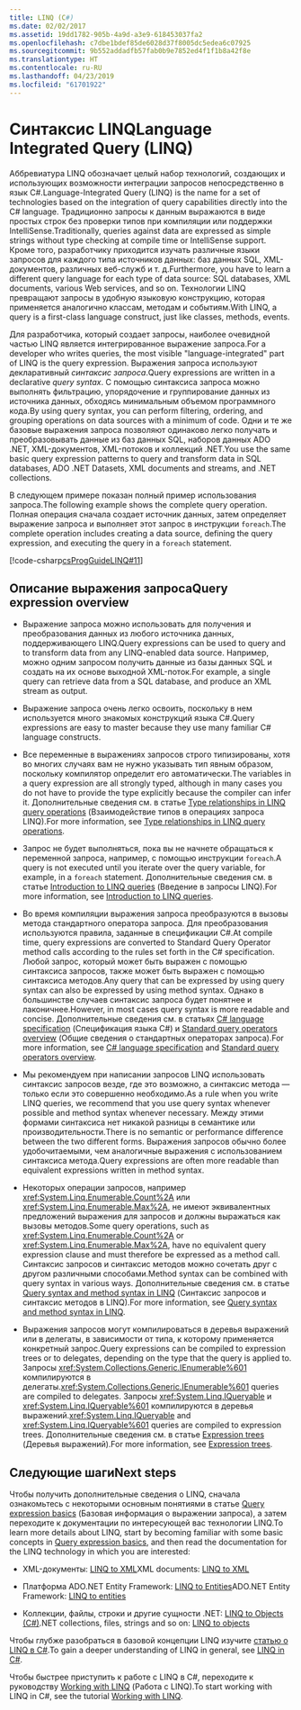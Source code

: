 ```yaml
---
title: LINQ (C#)
ms.date: 02/02/2017
ms.assetid: 19dd1782-905b-4a9d-a3e9-618453037fa2
ms.openlocfilehash: c7dbe1bdef85de6028d37f8005dc5edea6c07925
ms.sourcegitcommit: 9b552addadfb57fab0b9e7852ed4f1f1b8a42f8e
ms.translationtype: HT
ms.contentlocale: ru-RU
ms.lasthandoff: 04/23/2019
ms.locfileid: "61701922"
---
```

# <a name="language-integrated-query-linq"></a><span data-ttu-id="e1fc0-102">Синтаксис LINQ</span><span class="sxs-lookup"><span data-stu-id="e1fc0-102">Language Integrated Query (LINQ)</span></span>

<span data-ttu-id="e1fc0-103">Аббревиатура LINQ обозначает целый набор технологий, создающих и использующих возможности интеграции запросов непосредственно в язык C#.</span><span class="sxs-lookup"><span data-stu-id="e1fc0-103">Language-Integrated Query (LINQ) is the name for a set of technologies based on the integration of query capabilities directly into the C# language.</span></span> <span data-ttu-id="e1fc0-104">Традиционно запросы к данным выражаются в виде простых строк без проверки типов при компиляции или поддержки IntelliSense.</span><span class="sxs-lookup"><span data-stu-id="e1fc0-104">Traditionally, queries against data are expressed as simple strings without type checking at compile time or IntelliSense support.</span></span> <span data-ttu-id="e1fc0-105">Кроме того, разработчику приходится изучать различные языки запросов для каждого типа источников данных: баз данных SQL, XML-документов, различных веб-служб и т. д.</span><span class="sxs-lookup"><span data-stu-id="e1fc0-105">Furthermore, you have to learn a different query language for each type of data source: SQL databases, XML documents, various Web services, and so on.</span></span> <span data-ttu-id="e1fc0-106">Технологии LINQ превращают запросы в удобную языковую конструкцию, которая применяется аналогично классам, методам и событиям.</span><span class="sxs-lookup"><span data-stu-id="e1fc0-106">With LINQ, a query is a first-class language construct, just like classes, methods, events.</span></span>

<span data-ttu-id="e1fc0-107">Для разработчика, который создает запросы, наиболее очевидной частью LINQ является интегрированное выражение запроса.</span><span class="sxs-lookup"><span data-stu-id="e1fc0-107">For a developer who writes queries, the most visible "language-integrated" part of LINQ is the query expression.</span></span> <span data-ttu-id="e1fc0-108">Выражения запроса используют декларативный *синтаксис запроса*.</span><span class="sxs-lookup"><span data-stu-id="e1fc0-108">Query expressions are written in a declarative *query syntax*.</span></span> <span data-ttu-id="e1fc0-109">С помощью синтаксиса запроса можно выполнять фильтрацию, упорядочение и группирование данных из источника данных, обходясь минимальным объемом программного кода.</span><span class="sxs-lookup"><span data-stu-id="e1fc0-109">By using query syntax, you can perform filtering, ordering, and grouping operations on data sources with a minimum of code.</span></span> <span data-ttu-id="e1fc0-110">Одни и те же базовые выражения запроса позволяют одинаково легко получать и преобразовывать данные из баз данных SQL, наборов данных ADO .NET, XML-документов, XML-потоков и коллекций .NET.</span><span class="sxs-lookup"><span data-stu-id="e1fc0-110">You use the same basic query expression patterns to query and transform data in SQL databases, ADO .NET Datasets, XML documents and streams, and .NET collections.</span></span>

<span data-ttu-id="e1fc0-111">В следующем примере показан полный пример использования запроса.</span><span class="sxs-lookup"><span data-stu-id="e1fc0-111">The following example shows the complete query operation.</span></span> <span data-ttu-id="e1fc0-112">Полная операция сначала создает источник данных, затем определяет выражение запроса и выполняет этот запрос в инструкции `foreach`.</span><span class="sxs-lookup"><span data-stu-id="e1fc0-112">The complete operation includes creating a data source, defining the query expression, and executing the query in a `foreach` statement.</span></span>

[!code-csharp[csProgGuideLINQ#11](../../../../../samples/snippets/csharp/concepts/linq/index_1.cs)]

## <a name="query-expression-overview"></a><span data-ttu-id="e1fc0-113">Описание выражения запроса</span><span class="sxs-lookup"><span data-stu-id="e1fc0-113">Query expression overview</span></span>

-   <span data-ttu-id="e1fc0-114">Выражение запроса можно использовать для получения и преобразования данных из любого источника данных, поддерживающего LINQ.</span><span class="sxs-lookup"><span data-stu-id="e1fc0-114">Query expressions can be used to query and to transform data from any LINQ-enabled data source.</span></span> <span data-ttu-id="e1fc0-115">Например, можно одним запросом получить данные из базы данных SQL и создать на их основе выходной XML-поток.</span><span class="sxs-lookup"><span data-stu-id="e1fc0-115">For example, a single query can retrieve data from a SQL database, and produce an XML stream as output.</span></span>  
  
-   <span data-ttu-id="e1fc0-116">Выражение запроса очень легко освоить, поскольку в нем используется много знакомых конструкций языка C#.</span><span class="sxs-lookup"><span data-stu-id="e1fc0-116">Query expressions are easy to master because they use many familiar C# language constructs.</span></span>  
  
-   <span data-ttu-id="e1fc0-117">Все переменные в выражениях запросов строго типизированы, хотя во многих случаях вам не нужно указывать тип явным образом, поскольку компилятор определит его автоматически.</span><span class="sxs-lookup"><span data-stu-id="e1fc0-117">The variables in a query expression are all strongly typed, although in many cases you do not have to provide the type explicitly because the compiler can infer it.</span></span> <span data-ttu-id="e1fc0-118">Дополнительные сведения см. в статье [Type relationships in LINQ query operations](type-relationships-in-linq-query-operations.md) (Взаимодействие типов в операциях запроса LINQ).</span><span class="sxs-lookup"><span data-stu-id="e1fc0-118">For more information, see [Type relationships in LINQ query operations](type-relationships-in-linq-query-operations.md).</span></span>  
  
-   <span data-ttu-id="e1fc0-119">Запрос не будет выполняться, пока вы не начнете обращаться к переменной запроса, например, с помощью инструкции `foreach`.</span><span class="sxs-lookup"><span data-stu-id="e1fc0-119">A query is not executed until you iterate over the query variable, for example, in a `foreach` statement.</span></span> <span data-ttu-id="e1fc0-120">Дополнительные сведения см. в статье [Introduction to LINQ queries](introduction-to-linq-queries.md) (Введение в запросы LINQ).</span><span class="sxs-lookup"><span data-stu-id="e1fc0-120">For more information, see [Introduction to LINQ queries](introduction-to-linq-queries.md).</span></span>  
  
-   <span data-ttu-id="e1fc0-121">Во время компиляции выражения запроса преобразуются в вызовы метода стандартного оператора запроса. Для преобразования используются правила, заданные в спецификации C#.</span><span class="sxs-lookup"><span data-stu-id="e1fc0-121">At compile time, query expressions are converted to Standard Query Operator method calls according to the rules set forth in the C# specification.</span></span> <span data-ttu-id="e1fc0-122">Любой запрос, который может быть выражен с помощью синтаксиса запросов, также может быть выражен с помощью синтаксиса методов.</span><span class="sxs-lookup"><span data-stu-id="e1fc0-122">Any query that can be expressed by using query syntax can also be expressed by using method syntax.</span></span> <span data-ttu-id="e1fc0-123">Однако в большинстве случаев синтаксис запроса будет понятнее и лаконичнее.</span><span class="sxs-lookup"><span data-stu-id="e1fc0-123">However, in most cases query syntax is more readable and concise.</span></span> <span data-ttu-id="e1fc0-124">Дополнительные сведения см. в статьях [C# language specification](~/_csharplang/spec/expressions.md#query-expressions) (Спецификация языка C#) и [Standard query operators overview](standard-query-operators-overview.md) (Общие сведения о стандартных операторах запроса).</span><span class="sxs-lookup"><span data-stu-id="e1fc0-124">For more information, see [C# language specification](~/_csharplang/spec/expressions.md#query-expressions) and [Standard query operators overview](standard-query-operators-overview.md).</span></span>  
  
-   <span data-ttu-id="e1fc0-125">Мы рекомендуем при написании запросов LINQ использовать синтаксис запросов везде, где это возможно, а синтаксис метода — только если это совершенно необходимо.</span><span class="sxs-lookup"><span data-stu-id="e1fc0-125">As a rule when you write LINQ queries, we recommend that you use query syntax whenever possible and method syntax whenever necessary.</span></span> <span data-ttu-id="e1fc0-126">Между этими формами синтаксиса нет никакой разницы в семантике или производительности.</span><span class="sxs-lookup"><span data-stu-id="e1fc0-126">There is no semantic or performance difference between the two different forms.</span></span> <span data-ttu-id="e1fc0-127">Выражения запросов обычно более удобочитаемыми, чем аналогичные выражения с использованием синтаксиса метода.</span><span class="sxs-lookup"><span data-stu-id="e1fc0-127">Query expressions are often more readable than equivalent expressions written in method syntax.</span></span>  
  
-   <span data-ttu-id="e1fc0-128">Некоторых операции запросов, например <xref:System.Linq.Enumerable.Count%2A> или <xref:System.Linq.Enumerable.Max%2A>, не имеют эквивалентных предложений выражения для запросов и должны выражаться как вызовы методов.</span><span class="sxs-lookup"><span data-stu-id="e1fc0-128">Some query operations, such as <xref:System.Linq.Enumerable.Count%2A> or <xref:System.Linq.Enumerable.Max%2A>, have no equivalent query expression clause and must therefore be expressed as a method call.</span></span> <span data-ttu-id="e1fc0-129">Синтаксис запросов и синтаксис методов можно сочетать друг с другом различными способами.</span><span class="sxs-lookup"><span data-stu-id="e1fc0-129">Method syntax can be combined with query syntax in various ways.</span></span> <span data-ttu-id="e1fc0-130">Дополнительные сведения см. в статье [Query syntax and method syntax in LINQ](query-syntax-and-method-syntax-in-linq.md) (Синтаксис запросов и синтаксис методов в LINQ).</span><span class="sxs-lookup"><span data-stu-id="e1fc0-130">For more information, see [Query syntax and method syntax in LINQ](query-syntax-and-method-syntax-in-linq.md).</span></span>  
  
-   <span data-ttu-id="e1fc0-131">Выражения запросов могут компилироваться в деревья выражений или в делегаты, в зависимости от типа, к которому применяется конкретный запрос.</span><span class="sxs-lookup"><span data-stu-id="e1fc0-131">Query expressions can be compiled to expression trees or to delegates, depending on the type that the query is applied to.</span></span> <span data-ttu-id="e1fc0-132">Запросы <xref:System.Collections.Generic.IEnumerable%601> компилируются в делегаты.</span><span class="sxs-lookup"><span data-stu-id="e1fc0-132"><xref:System.Collections.Generic.IEnumerable%601> queries are compiled to delegates.</span></span> <span data-ttu-id="e1fc0-133">Запросы <xref:System.Linq.IQueryable> и <xref:System.Linq.IQueryable%601> компилируются в деревья выражений.</span><span class="sxs-lookup"><span data-stu-id="e1fc0-133"><xref:System.Linq.IQueryable> and <xref:System.Linq.IQueryable%601> queries are compiled to expression trees.</span></span> <span data-ttu-id="e1fc0-134">Дополнительные сведения см. в статье [Expression trees](../../../expression-trees.md) (Деревья выражений).</span><span class="sxs-lookup"><span data-stu-id="e1fc0-134">For more information, see [Expression trees](../../../expression-trees.md).</span></span>  

## <a name="next-steps"></a><span data-ttu-id="e1fc0-135">Следующие шаги</span><span class="sxs-lookup"><span data-stu-id="e1fc0-135">Next steps</span></span>

<span data-ttu-id="e1fc0-136">Чтобы получить дополнительные сведения о LINQ, сначала ознакомьтесь с некоторыми основным понятиями в статье [Query expression basics](../../../linq/query-expression-basics.md) (Базовая информация о выражении запроса), а затем переходите к документации по интересующей вас технологии LINQ.</span><span class="sxs-lookup"><span data-stu-id="e1fc0-136">To learn more details about LINQ, start by becoming familiar with some basic concepts in [Query expression basics](../../../linq/query-expression-basics.md), and then read the documentation for the LINQ technology in which you are interested:</span></span>   
-   <span data-ttu-id="e1fc0-137">XML-документы: [LINQ to XML](linq-to-xml.md)</span><span class="sxs-lookup"><span data-stu-id="e1fc0-137">XML documents: [LINQ to XML](linq-to-xml.md)</span></span>  
  
-   <span data-ttu-id="e1fc0-138">Платформа ADO.NET Entity Framework: [LINQ to Entities](../../../../framework/data/adonet/ef/language-reference/linq-to-entities.md)</span><span class="sxs-lookup"><span data-stu-id="e1fc0-138">ADO.NET Entity Framework: [LINQ to entities](../../../../framework/data/adonet/ef/language-reference/linq-to-entities.md)</span></span>  
  
-   <span data-ttu-id="e1fc0-139">Коллекции, файлы, строки и другие сущности .NET: [LINQ to Objects (C#)](linq-to-objects.md)</span><span class="sxs-lookup"><span data-stu-id="e1fc0-139">.NET collections, files, strings and so on: [LINQ to objects](linq-to-objects.md)</span></span>

<span data-ttu-id="e1fc0-140">Чтобы глубже разобраться в базовой концепции LINQ изучите [статью о LINQ в C#](../../../linq/linq-in-csharp.md).</span><span class="sxs-lookup"><span data-stu-id="e1fc0-140">To gain a deeper understanding of LINQ in general, see [LINQ in C#](../../../linq/linq-in-csharp.md).</span></span>

<span data-ttu-id="e1fc0-141">Чтобы быстрее приступить к работе с LINQ в C#, переходите к руководству [Working with LINQ](../../../tutorials/working-with-linq.md) (Работа с LINQ).</span><span class="sxs-lookup"><span data-stu-id="e1fc0-141">To start working with LINQ in C#, see the tutorial [Working with LINQ](../../../tutorials/working-with-linq.md).</span></span>
